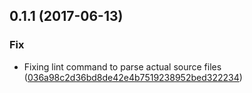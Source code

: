 <a name="0.1.1"></a>
## 0.1.1 (2017-06-13)


### Fix

* Fixing lint command to parse actual source files ([036a98c2d36bd8de42e4b7519238952bed322234](https://github.com/advanced-rest-client/headers-support/commit/036a98c2d36bd8de42e4b7519238952bed322234))




